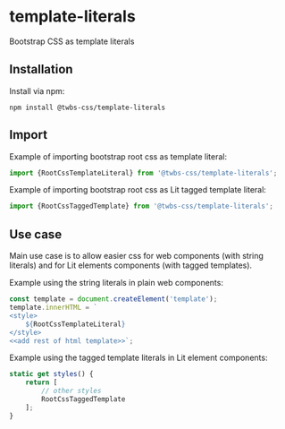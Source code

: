 # template-literals
Bootstrap CSS as template literals

## Installation

Install via npm:
```shell
npm install @twbs-css/template-literals
```

## Import

Example of importing bootstrap root css as template literal:
```javascript
import {RootCssTemplateLiteral} from '@twbs-css/template-literals';
```

Example of importing bootstrap root css as Lit tagged template literal:
```javascript
import {RootCssTaggedTemplate} from '@twbs-css/template-literals';
```

## Use case
Main use case is to allow easier css for web components (with string literals)
and for Lit elements components (with tagged templates).

Example using the string literals in plain web components:
```javascript
const template = document.createElement('template');
template.innerHTML = `
<style>
    ${RootCssTemplateLiteral}
</style>
<<add rest of html template>>`;
```

Example using the tagged template literals in Lit element components:
```javascript
static get styles() {
    return [
        // other styles
        RootCssTaggedTemplate
    ];
}
```